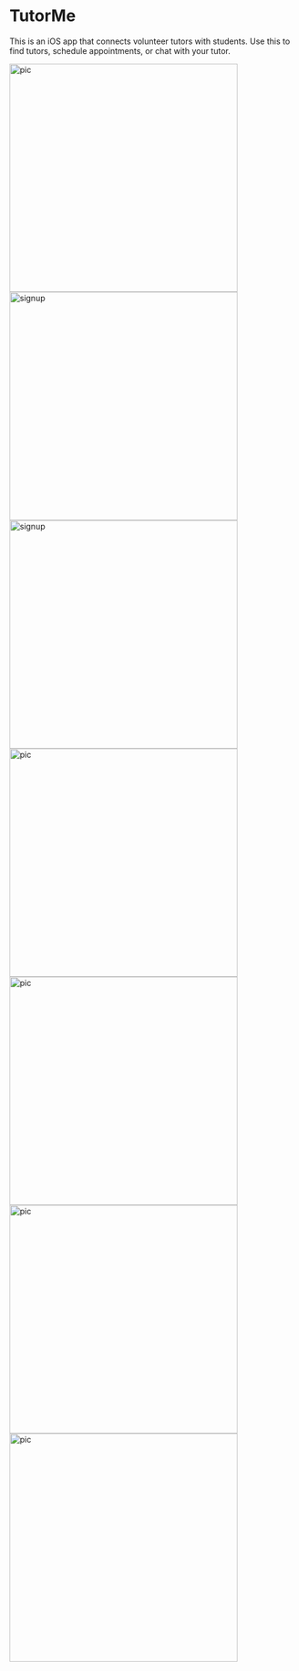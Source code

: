 <h1> TutorMe</h1>

This is an iOS app that connects volunteer tutors with students. Use this to find tutors, schedule appointments, or chat with your tutor.

<img src="Assets/WeTutor Screenshots/main screen.png" alt = "pic" width="400">
<img src="Assets/WeTutor Screenshots/studentscreen.PNG" alt ="signup" width="400">
<img src="Assets/WeTutor Screenshots/signup.png" alt ="signup" width="400">
<img src="Assets/WeTutor Screenshots/texting.png" alt = "pic" width="400">
<img src="Assets/WeTutor Screenshots/map.png" alt = "pic" width="400">
<img src="Assets/WeTutor Screenshots/tutors.png" alt = "pic" width="400">
<img src="Assets/WeTutor Screenshots/aboutus.PNG" alt = "pic" width="400">

